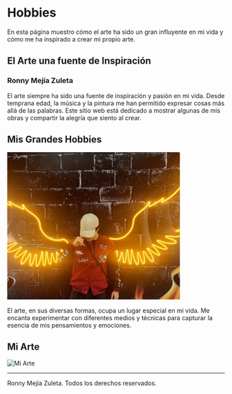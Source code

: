 # Hobbies

En esta página muestro cómo el arte ha sido un gran influyente en mi vida y cómo me ha inspirado a crear mi propio arte.

## El Arte una fuente de Inspiración

### Ronny Mejía Zuleta

El arte siempre ha sido una fuente de inspiración y pasión en mi vida. Desde temprana edad, la música y la pintura me han permitido expresar cosas más allá de las palabras. Este sitio web está dedicado a mostrar algunas de mis obras y compartir la alegría que siento al crear.

## Mis Grandes Hobbies

<img src="build/img/imaginacion.jpeg " alt="Hobbies" width="400">


El arte, en sus diversas formas, ocupa un lugar especial en mi vida. Me encanta experimentar con diferentes medios y técnicas para capturar la esencia de mis pensamientos y emociones.

## Mi Arte

<img src="images/mi_arte.jpg" alt="Mi Arte" width="400">

---

Ronny Mejía Zuleta. Todos los derechos reservados.


